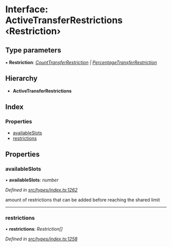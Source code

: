 # Interface: ActiveTransferRestrictions ‹**Restriction**›

## Type parameters

▪ **Restriction**: *[CountTransferRestriction](counttransferrestriction.md) | [PercentageTransferRestriction](percentagetransferrestriction.md)*

## Hierarchy

* **ActiveTransferRestrictions**

## Index

### Properties

* [availableSlots](activetransferrestrictions.md#availableslots)
* [restrictions](activetransferrestrictions.md#restrictions)

## Properties

###  availableSlots

• **availableSlots**: *number*

*Defined in [src/types/index.ts:1262](https://github.com/PolymathNetwork/polymesh-sdk/blob/cfab557b/src/types/index.ts#L1262)*

amount of restrictions that can be added before reaching the shared limit

___

###  restrictions

• **restrictions**: *Restriction[]*

*Defined in [src/types/index.ts:1258](https://github.com/PolymathNetwork/polymesh-sdk/blob/cfab557b/src/types/index.ts#L1258)*

